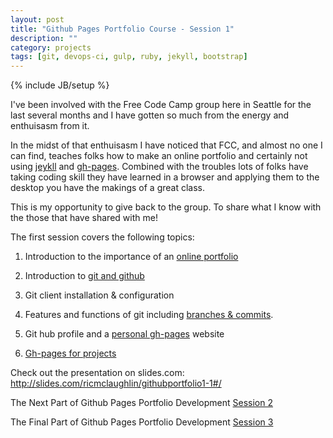 ```yaml
---
layout: post
title: "Github Pages Portfolio Course - Session 1"
description: ""
category: projects
tags: [git, devops-ci, gulp, ruby, jekyll, bootstrap]
---
```

{% include JB/setup %}

I've been involved with the Free Code Camp group here in Seattle for the last several months and I have gotten so much from the energy and enthuisasm from it.

In the midst of that enthuisasm I have noticed that FCC, and almost no one I can find, teaches folks how to make an online portfolio and certainly not using [jeykll](http://jekyllrb.com/) and [gh-pages](https://pages.github.com/). Combined with the troubles lots of folks have taking coding skill they have learned in a browser and applying them to the desktop you have the makings of a great class.

This is my opportunity to give back to the group. To share what I know with the those that have shared with me!

The first session covers the following topics:

1. Introduction to the importance of an <a href="http://slides.com/ricmclaughlin/githubportfolio1-1#/4">online portfolio</a>

2. Introduction to <a href="http://slides.com/ricmclaughlin/githubportfolio1-1#/6">git and github</a>

3. Git client installation &amp; configuration

4. Features and functions of git including <a href="http://slides.com/ricmclaughlin/githubportfolio1-1#/16">branches &amp; commits</a>.

5. Git hub profile and a <a href="http://slides.com/ricmclaughlin/githubportfolio1-1#/20">personal gh-pages</a> website

6. <a href="http://slides.com/ricmclaughlin/githubportfolio1-1#/24">Gh-pages for projects</a>

<p>
  Check out the presentation on slides.com: <a href="http://slides.com/ricmclaughlin/githubportfolio1-1#/">http://slides.com/ricmclaughlin/githubportfolio1-1#/</a>
</p>

<p>
  The Next Part of Github Pages Portfolio Development <a href={{ BASE_PATH }}"/projects/github-pages-portfolio-session2">Session 2</a>
</p>
<p>
  The Final Part of Github Pages Portfolio Development <a href={{ BASE_PATH }}"/projects/github-pages-portfolio-session3">Session 3</a>
</p>
